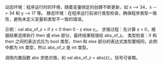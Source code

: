 动态环境：程序运行时的环境，随着变量绑定的创建不断更新，如 x --> 34，x --> 34 和 y --> 17 等。
静态环境：在程序运行前进行类型检查，确保程序类型一致性，避免未定义变量和类型不一致的错误。

示例：val abs_of_z = if z < 0 then 0 - z else z;。
求值过程：先计算 z < 0，根据结果选择执行 then 或 else 部分，最终结果赋值给 abs_of_z。
类型检查：if 和 then 之间的表达式应为 bool 类型，then 和 else 部分的表达式类型要相同，此例中都为 int 类型，所以 abs_of_z 是 int 类型。

调用内置函数 abs 求绝对值，如 val abs_of_z = abs(z);，括号可省略。
